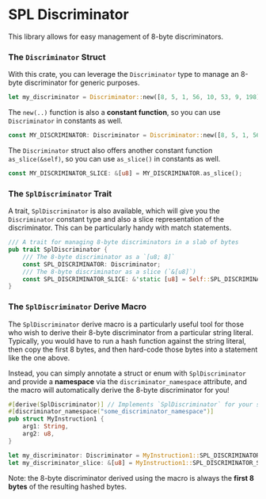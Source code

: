 # SPL Discriminator

This library allows for easy management of 8-byte discriminators.

### The `Discriminator` Struct

With this crate, you can leverage the `Discriminator` type to manage an 8-byte discriminator for generic purposes.

```rust
let my_discriminator = Discriminator::new([8, 5, 1, 56, 10, 53, 9, 198]);
```

The `new(..)` function is also a **constant function**, so you can use `Discriminator` in constants as well.

```rust
const MY_DISCRIMINATOR: Discriminator = Discriminator::new([8, 5, 1, 56, 10, 53, 9, 198]);
```

The `Discriminator` struct also offers another constant function `as_slice(&self)`, so you can use `as_slice()` in constants as well.

```rust
const MY_DISCRIMINATOR_SLICE: &[u8] = MY_DISCRIMINATOR.as_slice();
```

### The `SplDiscriminator` Trait

A trait, `SplDiscriminator` is also available, which will give you the `Discriminator` constant type and also a slice representation of the discriminator. This can be particularly handy with match statements.

```rust
/// A trait for managing 8-byte discriminators in a slab of bytes
pub trait SplDiscriminator {
    /// The 8-byte discriminator as a `[u8; 8]`
    const SPL_DISCRIMINATOR: Discriminator;
    /// The 8-byte discriminator as a slice (`&[u8]`)
    const SPL_DISCRIMINATOR_SLICE: &'static [u8] = Self::SPL_DISCRIMINATOR.as_slice();
}
```

### The `SplDiscriminator` Derive Macro

The `SplDiscriminator` derive macro is a particularly useful tool for those who wish to derive their 8-byte discriminator from a particular string literal. Typically, you would have to run a hash function against the string literal, then copy the first 8 bytes, and then hard-code those bytes into a statement like the one above.

Instead, you can simply annotate a struct or enum with `SplDiscriminator` and provide a **namespace** via the `discriminator_namespace` attribute, and the macro will automatically derive the 8-byte discriminator for you!

```rust
#[derive(SplDiscriminator)] // Implements `SplDiscriminator` for your struct/enum using your declared string literal namespace
#[discriminator_namespace("some_discriminator_namespace")]
pub struct MyInstruction1 {
    arg1: String,
    arg2: u8,
}

let my_discriminator: Discriminator = MyInstruction1::SPL_DISCRIMINATOR;
let my_discriminator_slice: &[u8] = MyInstruction1::SPL_DISCRIMINATOR_SLICE;
```

Note: the 8-byte discriminator derived using the macro is always the **first 8 bytes** of the resulting hashed bytes.
